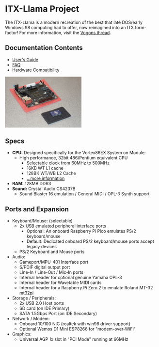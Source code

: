 # ITX-Llama Project

The ITX-Llama is a modern recreation of the best that late DOS/early Windows 98 computing had to offer, now reimagined into an ITX form-factor! For more information, visit the [Vogons thread][vogons-thread].

## Documentation Contents
- [User's Guide](https://github.com/eivindbohler/itxllama/blob/main/README.md)
- [FAQ](faq.md)
- [Hardware Compatibility](compatibility-hw.md)

<p>
  <img src=images/overview.jpg title="ITX-Llama w/Vortex86EX SoM" width=50%>
</p>

## Specs
- **CPU:** Designed specifically for the Vortex86EX System on Module:
    - High performance, 32bit 486/Pentium equivalent CPU
        - Selectable clock from 60MHz to 500MHz
        - 16KB WT L1 cache
        - 128BK WT/WB L2 Cache
        - [...more information](https://www.vortex86.com/products/Vortex86EX)
- **RAM:** 128MB DDR3
- **Sound:** Crystal Audio CS4237B
    - Sound Blaster 16 emulation / General MIDI / OPL-3 Synth support

## Ports and Expansion
- Keyboard/Mouse: (selectable)
    - 2x USB emulated peripheral interface ports
        - Optional: An onboard Raspberry Pi Pico emulates PS/2 keyboard/mouse 
        - Default: Dedicated onboard PS/2 keyboard/mouse ports accept legacy devices
    - PS/2 Keyboard and Mouse ports
- Audio:
    - Gameport/MPU-401 Interface port
    - S/PDIF digital output port
    - Line-In / Line-Out / Mic-In ports
    - Internal header for optional genuine Yamaha OPL-3 
    - Internal header for Wavetable MIDI cards
    - Internal header for a Raspberry Pi Zero 2 to emulate Roland MT-32 [mt32pi][mt32-pi]
- Storage / Peripherals:
    - 2x USB 2.0 Host ports
    - SD card (on IDE Primary)
    - SATA 1.5Gbps Port (on IDE Secondary)
- Network / Modem:
    - Onboard 10/100 NIC (realtek with win98 driver support)
    - Optional Wemos D1 Mini ESP8266 for "modem-over-WiFi"
- Graphics:
    - Universal AGP 1x slot in "PCI Mode" running at 66MHz

[vogons-thread]: https://www.vogons.org/viewtopic.php?t=93480
[mt32-pi]: https://github.com/dwhinham/mt32-pi
